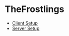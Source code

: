 # TheFrostlings

 - [Client Setup](https://github.com/TheFrostlings/Community-website/blob/master/docs/client/setup.md)
 - [Server Setup](https://github.com/TheFrostlings/Community-website/blob/master/docs/server/setup.md)
